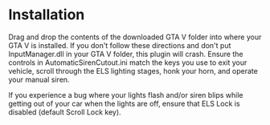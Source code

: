 # Installation
Drag and drop the contents of the downloaded GTA V folder into where your GTA V is installed.  If you don't follow these directions and don't put InputManager.dll in your GTA V folder, this plugin will crash.  Ensure the controls in AutomaticSirenCutout.ini match the keys you use to exit your vehicle, scroll through the ELS lighting stages, honk your horn, and operate your manual siren.

If you experience a bug where your lights flash and/or siren blips while getting out of your car when the lights are off, ensure that ELS Lock is disabled (default Scroll Lock key).
